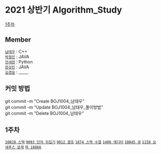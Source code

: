 # 2021 상반기 Algorithm_Study


[1주차](#1주차)

## Member

[`남태우`](https://github.com/bn-tw2020) : C++  
[`박형민`](https://github.com/thalals) : JAVA  
[`전세현`](https://github.com/jeonhl7579) : Python  
[`한성민`](https://github.com/songmin9813) : JAVA  
[`김경윤`](https://github.com/NASA-GukJang) : _____


## 커밋 방법

git commit -m "Create BOJ1004_남태우"  
git commit -m "Update BOJ1004_남태우_풀이방법"  
git commit -m "Delete BOJ1004_남태우"


## 1주차

[`10828 스택`](https://www.acmicpc.net/problem/10828) [`9093 단어 뒤집기`](https://www.acmicpc.net/problem/9093) [`9012 괄호`](https://www.acmicpc.net/problem/9012) [`1874 스택 수열`](https://www.acmicpc.net/problem/1874) [`1406 에디터`](https://www.acmicpc.net/problem/1406) [`10845 큐`](https://www.acmicpc.net/problem/10845) [`1158 요세푸스 문제`](https://www.acmicpc.net/problem/1158) [`덱 10866`](https://www.acmicpc.net/problem/10866)
